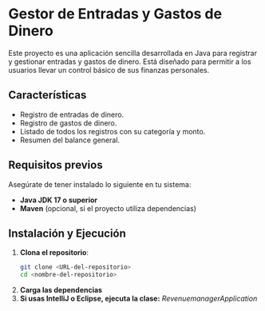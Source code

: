 # Gestor de Entradas y Gastos de Dinero

Este proyecto es una aplicación sencilla desarrollada en Java para registrar y gestionar entradas y gastos de dinero. Está diseñado para permitir a los usuarios llevar un control básico de sus finanzas personales.

## Características

- Registro de entradas de dinero.
- Registro de gastos de dinero.
- Listado de todos los registros con su categoría y monto.
- Resumen del balance general.

## Requisitos previos

Asegúrate de tener instalado lo siguiente en tu sistema:

- **Java JDK 17 o superior**
- **Maven** (opcional, si el proyecto utiliza dependencias)

## Instalación y Ejecución

1. **Clona el repositorio**:
   ```bash
   git clone <URL-del-repositorio>
   cd <nombre-del-repositorio>
2. **Carga las dependencias**
3. **Si usas IntelliJ o Eclipse, ejecuta la clase:**  *RevenuemanagerApplication*